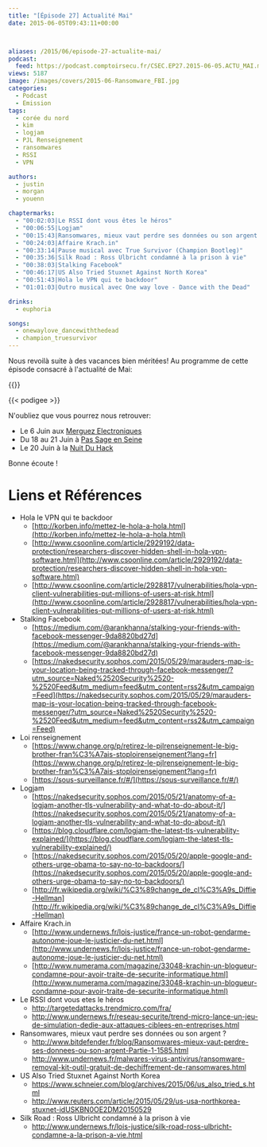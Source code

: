 ```yaml
---
title: "[Épisode 27] Actualité Mai"
date: 2015-06-05T09:43:11+00:00



aliases: /2015/06/episode-27-actualite-mai/
podcast:
  feed: https://podcast.comptoirsecu.fr/CSEC.EP27.2015-06-05.ACTU_MAI.mp3
views: 5187
image: /images/covers/2015-06-Ransomware_FBI.jpg
categories:
  - Podcast
  - Emission
tags:
  - corée du nord
  - kim
  - logjam
  - PJL Renseignement
  - ransomwares
  - RSSI
  - VPN

authors:
  - justin
  - morgan
  - youenn

chaptermarks:
  - "00:02:03|Le RSSI dont vous êtes le héros"
  - "00:06:55|Logjam"
  - "00:15:43|Ransomwares, mieux vaut perdre ses données ou son argent ?"
  - "00:24:03|Affaire Krach.in"
  - "00:33:14|Pause musical avec True Survivor (Champion Bootleg)"
  - "00:35:36|Silk Road : Ross Ulbricht condamné à la prison à vie"
  - "00:38:03|Stalking Facebook"
  - "00:46:17|US Also Tried Stuxnet Against North Korea"
  - "00:51:43|Hola le VPN qui te backdoor"
  - "01:01:03|Outro musical avec One way love - Dance with the Dead"

drinks:
  - euphoria

songs:
  - onewaylove_dancewiththedead
  - champion_truesurvivor
---
```



Nous revoilà suite à des vacances bien méritées! Au programme de cette épisode consacré à l'actualité de Mai:


{{<chaptermarks>}}

{{< podigee >}}


N'oubliez que vous pourrez nous retrouver:

  * Le 6 Juin aux [Merguez Electroniques](https://www.facebook.com/events/483261231830107/)
  * Du 18 au 21 Juin à [Pas Sage en Seine](https://www.passageenseine.org/fr/accueil)
  * Le 20 Juin à la [Nuit Du Hack](https://www.nuitduhack.com/fr/)

Bonne écoute !

# Liens et Références

- Hola le VPN qui te backdoor
  - [http://korben.info/mettez-le-hola-a-hola.html](http://korben.info/mettez-le-hola-a-hola.html)
  - [http://www.csoonline.com/article/2929192/data-protection/researchers-discover-hidden-shell-in-hola-vpn-software.html](http://www.csoonline.com/article/2929192/data-protection/researchers-discover-hidden-shell-in-hola-vpn-software.html)
  - [http://www.csoonline.com/article/2928817/vulnerabilities/hola-vpn-client-vulnerabilities-put-millions-of-users-at-risk.html](http://www.csoonline.com/article/2928817/vulnerabilities/hola-vpn-client-vulnerabilities-put-millions-of-users-at-risk.html)
- Stalking Facebook
  - [https://medium.com/@arankhanna/stalking-your-friends-with-facebook-messenger-9da8820bd27d](https://medium.com/@arankhanna/stalking-your-friends-with-facebook-messenger-9da8820bd27d)
  - [https://nakedsecurity.sophos.com/2015/05/29/marauders-map-is-your-location-being-tracked-through-facebook-messenger/?utm_source=Naked%2520Security%2520-%2520Feed&utm_medium=feed&utm_content=rss2&utm_campaign=Feed](https://nakedsecurity.sophos.com/2015/05/29/marauders-map-is-your-location-being-tracked-through-facebook-messenger/?utm_source=Naked%2520Security%2520-%2520Feed&utm_medium=feed&utm_content=rss2&utm_campaign=Feed)
- Loi renseignement
  - [https://www.change.org/p/retirez-le-pjlrenseignement-le-big-brother-fran%C3%A7ais-stoploirenseignement?lang=fr](https://www.change.org/p/retirez-le-pjlrenseignement-le-big-brother-fran%C3%A7ais-stoploirenseignement?lang=fr)
  - [https://sous-surveillance.fr/#/](https://sous-surveillance.fr/#/)
- Logjam
  - [https://nakedsecurity.sophos.com/2015/05/21/anatomy-of-a-logjam-another-tls-vulnerability-and-what-to-do-about-it/](https://nakedsecurity.sophos.com/2015/05/21/anatomy-of-a-logjam-another-tls-vulnerability-and-what-to-do-about-it/)
  - [https://blog.cloudflare.com/logjam-the-latest-tls-vulnerability-explained/](https://blog.cloudflare.com/logjam-the-latest-tls-vulnerability-explained/)
  - [https://nakedsecurity.sophos.com/2015/05/20/apple-google-and-others-urge-obama-to-say-no-to-backdoors/](https://nakedsecurity.sophos.com/2015/05/20/apple-google-and-others-urge-obama-to-say-no-to-backdoors/)
  - [http://fr.wikipedia.org/wiki/%C3%89change_de_cl%C3%A9s_Diffie-Hellman](http://fr.wikipedia.org/wiki/%C3%89change_de_cl%C3%A9s_Diffie-Hellman)
- Affaire Krach.in
  - [http://www.undernews.fr/lois-justice/france-un-robot-gendarme-autonome-joue-le-justicier-du-net.html](http://www.undernews.fr/lois-justice/france-un-robot-gendarme-autonome-joue-le-justicier-du-net.html)
  - [http://www.numerama.com/magazine/33048-krachin-un-blogueur-condamne-pour-avoir-traite-de-securite-informatique.html](http://www.numerama.com/magazine/33048-krachin-un-blogueur-condamne-pour-avoir-traite-de-securite-informatique.html)
- Le RSSI dont vous etes le héros
  - <http://targetedattacks.trendmicro.com/fra/>
  - <http://www.undernews.fr/reseau-securite/trend-micro-lance-un-jeu-de-simulation-dedie-aux-attaques-ciblees-en-entreprises.html>
- Ransomwares, mieux vaut perdre ses données ou son argent ?
  - <http://www.bitdefender.fr/blog/Ransomwares-mieux-vaut-perdre-ses-donnees-ou-son-argent-Partie-1-1585.html>
  - <http://www.undernews.fr/malwares-virus-antivirus/ransomware-removal-kit-outil-gratuit-de-dechiffrement-de-ransomwares.html>
- US Also Tried Stuxnet Against North Korea
  - <https://www.schneier.com/blog/archives/2015/06/us_also_tried_s.html>
  - <http://www.reuters.com/article/2015/05/29/us-usa-northkorea-stuxnet-idUSKBN0OE2DM20150529>
- Silk Road : Ross Ulbricht condamné à la prison à vie
  - <http://www.undernews.fr/lois-justice/silk-road-ross-ulbricht-condamne-a-la-prison-a-vie.html>
